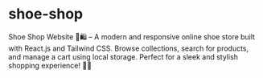 # shoe-shop
Shoe Shop Website 👟🛍️ – A modern and responsive online shoe store built with React.js and Tailwind CSS. Browse collections, search for products, and manage a cart using local storage. Perfect for a sleek and stylish shopping experience! 🚀✨
